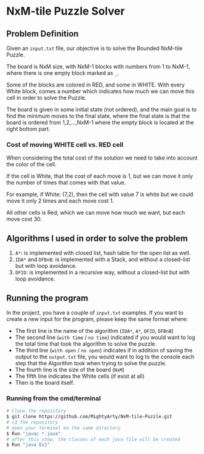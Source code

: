 # NxM-tile Puzzle Solver

## Problem Definition

Given an `input.txt` file, our objective is to solve the Bounded NxM-tile Puzzle.

The board is NxM size, with NxM-1 blocks with numbers from 1 to NxM-1, where there is one empty block marked as `_`.

Some of the blocks are colored in RED, and some in WHITE.
With every White block, comes a number which indicates how much we can move this cell in order to solve the Puzzle.

The board is given in some initial state (not ordered), and the main goal is to find the minimum moves to the final state, where the final state is that the board is ordered from 1,2,...,NxM-1 where the empty block is located at the right bottom part.

### Cost of moving WHITE cell vs. RED cell

When considering the total cost of the solution we need to take into account the color of the cell.

If the cell is White, that the cost of each move is 1, but we can move it only the number of times that comes with that value.

For example, if White: (7,2), then the cell with value 7 is white but we could move it only 2 times and each move cost 1.

All other cells is Red, which we can move how much we want, but each move cost 30.

## Algorithms I used in order to solve the problem

1. `A*`: is implemented with closed list, hash table for the open list as well.
2. `IDA*` and `DFBnB`: is implemented with a Stack, and without a closed-list but with loop avoidance.
3. `DFID`: is implemented in a recursive way, without a closed-list but with loop avoidance.

## Running the program

In the project, you have a couple of `input.txt` examples. If you want to create a new input for the program, please keep the same format where:

- The first line is the name of the algorithm (`IDA*`, `A*`, `DFID`, `DFBnB`)
- The second line (`with time` / `no time`) indicated if you would want to log the total time that took the algorithm to solve the puzzle.
- The third line (`with open` / `no open`) indicates if in addition of saving the output to the `output.txt` file, you would want to log to the console each step that the Algorithm took when trying to solve the puzzle.
- The fourth line is the size of the board (`NxM`)
- The fifth line indicates the White cells (if exist at all)
- Then is the board itself.

### Running from the cmd/terminal

```bash
# Clone the repository
$ git clone https://github.com/MightyArty/NxM-tile-Puzzle.git
# cd the repository
# open your terminal on the same directory
$ Run "javac *.java"
# after this step, the classes of each java file will be created
$ Run "java Ex1"
```
